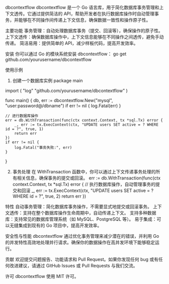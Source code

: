 dbcontextflow
dbcontextflow 是一个 Go 语言库，用于简化数据库事务管理和上下文透传。它通过提供简洁的 API，帮助开发者在执行数据库操作时自动管理事务，并能够在不同操作间传递上下文信息，确保数据一致性和操作原子性。

主要功能
事务管理：自动处理数据库事务（提交、回滚等），确保操作的原子性。
上下文透传：确保数据库操作中，上下文信息能够在不同操作之间透传，避免手动传递。
简洁易用：提供简单的 API，减少样板代码，提高开发效率。

安装
你可以通过 Go 的模块系统安装 dbcontextflow：
go get github.com/yourusername/dbcontextflow

使用示例
1. 创建一个数据库实例
package main

import (
    "log"
    "github.com/yourusername/dbcontextflow"
)

func main() {
    db, err := dbcontextflow.New("mysql", "user:password@/dbname")
    if err != nil {
        log.Fatal(err)
    }

    // 进行数据库操作
    err = db.WithTransaction(func(ctx context.Context, tx *sql.Tx) error {
        _, err := tx.ExecContext(ctx, "UPDATE users SET active = ? WHERE id = ?", true, 1)
        return err
    })
    if err != nil {
        log.Fatal("事务失败:", err)
    }
}

2. 事务处理
在 WithTransaction 函数中，你可以通过上下文传递事务处理的所有相关信息，确保事务的提交或回滚。
err := db.WithTransaction(func(ctx context.Context, tx *sql.Tx) error {
    // 执行数据库操作，自动管理事务的提交和回滚
    _, err := tx.ExecContext(ctx, "UPDATE users SET active = ? WHERE id = ?", true, 2)
    return err
})

特性
自动事务管理：简化数据库事务操作，不需要显式地提交或回滚事务。
上下文透传：支持在整个数据库操作生命周期中，自动传递上下文。
支持多种数据库：支持常见的数据库管理系统（如 MySQL、PostgreSQL 等）。
易于集成：可以无缝集成到现有的 Go 项目中，提高开发效率。

安全性与性能
dbcontextflow 通过优化事务管理来减少潜在的错误，并利用 Go 的并发特性高效地处理并行请求。确保你的数据操作在高并发环境下能够稳定运行。

贡献
欢迎提交问题报告、功能请求和 Pull Request。如果你发现任何 bug 或有任何改进建议，请通过 GitHub Issues 或 Pull Requests 与我们交流。

许可
dbcontextflow 使用 MIT 许可。
